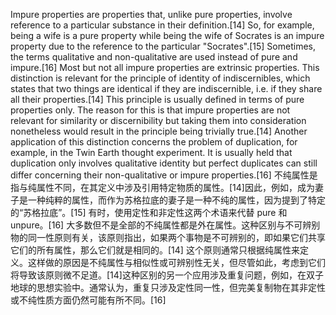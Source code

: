 
Impure properties are properties that, unlike pure properties, involve reference to a particular substance in their definition.[14] So, for example, being a wife is a pure property while being the wife of Socrates is an impure property due to the reference to the particular "Socrates".[15] Sometimes, the terms qualitative and non-qualitative are used instead of pure and impure.[16] Most but not all impure properties are extrinsic properties. This distinction is relevant for the principle of identity of indiscernibles, which states that two things are identical if they are indiscernible, i.e. if they share all their properties.[14] This principle is usually defined in terms of pure properties only. The reason for this is that impure properties are not relevant for similarity or discernibility but taking them into consideration nonetheless would result in the principle being trivially true.[14] Another application of this distinction concerns the problem of duplication, for example, in the Twin Earth thought experiment. It is usually held that duplication only involves qualitative identity but perfect duplicates can still differ concerning their non-qualitative or impure properties.[16]
不纯属性是指与纯属性不同，在其定义中涉及引用特定物质的属性。[14]因此，例如，成为妻子是一种纯粹的属性，而作为苏格拉底的妻子是一种不纯的属性，因为提到了特定的“苏格拉底”。[15] 有时，使用定性和非定性这两个术语来代替 pure 和 unpure。[16] 大多数但不是全部的不纯属性都是外在属性。这种区别与不可辨别物的同一性原则有关，该原则指出，如果两个事物是不可辨别的，即如果它们共享它们的所有属性，那么它们就是相同的。[14] 这个原则通常只根据纯属性来定义。这样做的原因是不纯属性与相似性或可辨别性无关，但尽管如此，考虑到它们将导致该原则微不足道。[14]这种区别的另一个应用涉及重复问题，例如，在双子地球的思想实验中。通常认为，重复只涉及定性同一性，但完美复制物在其非定性或不纯性质方面仍然可能有所不同。[16]
